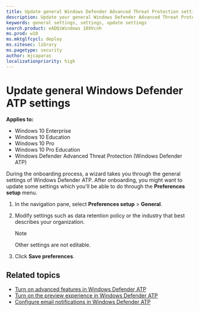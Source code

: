 ```yaml
---
title: Update general Windows Defender Advanced Threat Protection settings
description: Update your general Windows Defender Advanced Threat Protection settings such as data retention or industry after onboarding.
keywords: general settings, settings, update settings
search.product: eADQiWindows 10XVcnh
ms.prod: w10
ms.mktglfcycl: deploy
ms.sitesec: library
ms.pagetype: security
author: mjcaparas
localizationpriority: high
---
```

# Update general Windows Defender ATP settings

**Applies to:**

- Windows 10 Enterprise
- Windows 10 Education
- Windows 10 Pro
- Windows 10 Pro Education
- Windows Defender Advanced Threat Protection (Windows Defender ATP)

During the onboarding process, a wizard takes you through the general settings of Windows Defender ATP. After onboarding, you might want to update some settings which you'll be able to do through the **Preferences setup** menu.

1. In the navigation pane, select **Preferences setup** > **General**.

2. Modify settings such as data retention policy or the industry that best describes your organization.

    > [!NOTE]
    > Other settings are not editable.

3. Click **Save preferences**.


## Related topics
- [Turn on advanced features in Windows Defender ATP](advanced-features-windows-defender-advanced-threat-protection.md)
- [Turn on the preview experience in Windows Defender ATP ](preview-settings-windows-defender-advanced-threat-protection.md)
- [Configure email notifications in Windows Defender ATP](configure-email-notifications-windows-defender-advanced-threat-protection.md)
